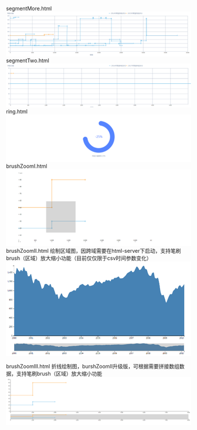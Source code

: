 segmentMore.html
![image](https://github.com/wangyueweb/D3plugin/blob/master/PreviewIMG/segmentMore.png)
segmentTwo.html
![image](https://github.com/wangyueweb/D3plugin/blob/master/PreviewIMG/segmentTwo.png)
ring.html
![image](https://github.com/wangyueweb/D3plugin/blob/master/PreviewIMG/ring.png)
brushZoomI.html
![image](https://github.com/wangyueweb/D3plugin/blob/master/PreviewIMG/brushZoomI.png)
brushZoomII.html    绘制区域图，因跨域需要在html-server下启动，支持笔刷brush（区域）放大缩小功能（目前仅仅限于csv时间参数变化）
![image](https://github.com/wangyueweb/D3plugin/blob/master/PreviewIMG/brushZoomII.png)

brushZoomIII.html    折线绘制图，burshZoomII升级版，可根据需要拼接数组数据，支持笔刷brush（区域）放大缩小功能
![image](https://github.com/wangyueweb/D3plugin/blob/master/PreviewIMG/brushZoomIII.png)